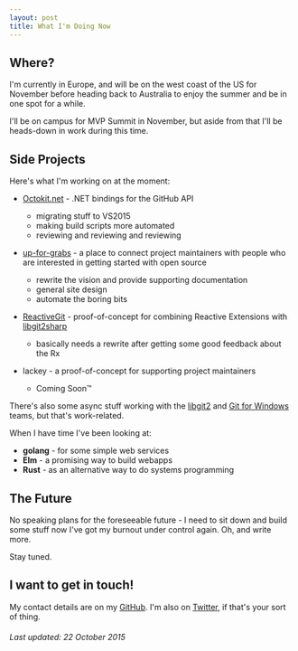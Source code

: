 ```yaml
---
layout: post
title: What I'm Doing Now
---
```


## Where?

I'm currently in Europe, and will be on the west coast of the US for November before heading back to Australia to enjoy the summer and be in one spot for a while.

I'll be on campus for MVP Summit in November, but aside from that I'll be heads-down in work during this time.

## Side Projects

Here's what I'm working on at the moment:

 - [Octokit.net](https://github.com/octokit/octokit.net) - .NET bindings for the GitHub API
    - migrating stuff to VS2015
    - making build scripts more automated
    - reviewing and reviewing and reviewing

 - [up-for-grabs](https://github.com) - a place to connect project maintainers with people who are interested in getting started with open source
    - rewrite the vision and provide supporting documentation
    - general site design
    - automate the boring bits

 - [ReactiveGit](https://github.com/shiftkey/ReactiveGit) - proof-of-concept for combining Reactive Extensions with [libgit2sharp](https://github.com/libgit2/libgit2sharp)
    - basically needs a rewrite after getting some good feedback about the Rx

 - lackey - a proof-of-concept for supporting project maintainers
    - Coming Soon™

There's also some async stuff working with the [libgit2](https://github.com/libgit2) and [Git for Windows](https://github.com/git-for-windows) teams, but that's work-related.

When I have time I've been looking at:

 - **golang** - for some simple web services
 - **Elm** - a promising way to build webapps
 - **Rust** - as an alternative way to do systems programming

## The Future

No speaking plans for the foreseeable future - I need to sit down and build some stuff now I've got my burnout under control again. Oh, and write more.

Stay tuned.

## I want to get in touch!

My contact details are on my [GitHub](https://github.com/shiftkey/). I'm also on [Twitter](https://twitter.com/shiftkey), if that's your sort of thing.

###### *Last updated: 22 October 2015*
